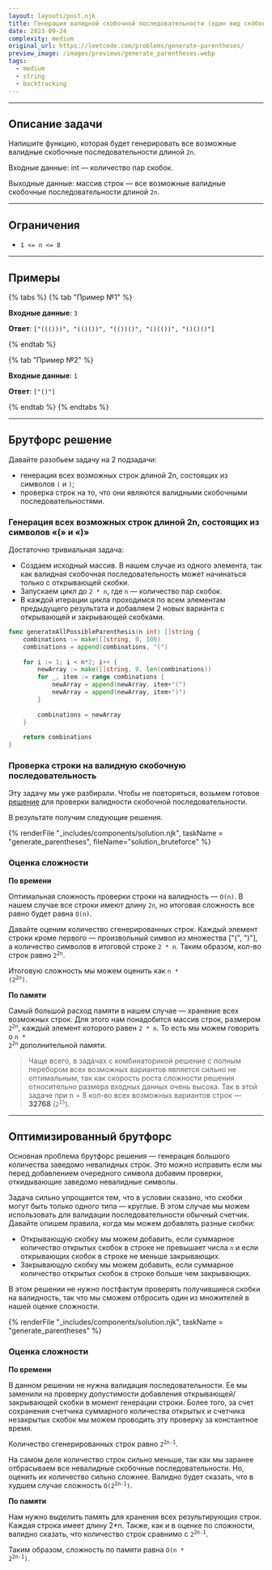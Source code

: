 ```yaml
---
layout: layouts/post.njk
title: Генерация валидной скобочной последовательности (один вид скобок)
date: 2023-09-24
complexity: medium
original_url: https://leetcode.com/problems/generate-parentheses/
preview_image: /images/previews/generate_parentheses.webp
tags:
  - medium
  - string
  - backtracking
---
```

---

## Описание задачи

Напишите функцию, которая будет генерировать все возможные валидные скобочные последовательности длиной `2n`.

Входные данные: int — количество пар скобок.

Выходные данные: массив строк — все возможные валидные скобочные последовательности длиной `2n`.

---

## Ограничения

- `1 <= n <= 8`

---

## Примеры

{% tabs %}
{% tab "Пример №1" %}

**Входные данные**: `3`

**Ответ**: `["((()))", "(()())", "(())()", "()(())", "()()()"]`

{% endtab %}

{% tab "Пример №2" %}

**Входные данные**: `1`

**Ответ**: `["()"]`

{% endtab %}
{% endtabs %}

---

## Брутфорс решение

Давайте разобьем задачу на 2 подзадачи:
- генерация всех возможных строк длиной 2n, состоящих из символов `(` и `)`;
- проверка строк на то, что они являются валидными скобочными последовательностями.

### Генерация всех возможных строк длиной 2n, состоящих из символов «(» и «)»

Достаточно тривиальная задача:
- Создаем исходный массив. В нашем случае из одного элемента, так как валидная скобочная последовательность может начинаться только с открывающей скобки.
- Запускаем цикл до `2 * n`, где `n` — количество пар скобок.
- В каждой итерации цикла проходимся по всем элементам предыдущего результата и добавляем 2 новых варианта с открывающей и закрывающей скобками.

```go
func generateAllPossibleParenthesis(n int) []string {
    combinations := make([]string, 0, 100)
    combinations = append(combinations, "(")
    
    for i := 1; i < n*2; i++ {
        newArray := make([]string, 0, len(combinations))
        for _, item := range combinations {
            newArray = append(newArray, item+"(")
            newArray = append(newArray, item+")")
        }
        
        combinations = newArray
    }
    
    return combinations
}
```

### Проверка строки на валидную скобочную последовательность

Эту задачу мы уже разбирали.
Чтобы не повторяться, возьмем готовое [решение](/blog/valid_parentheses) для проверки валидности скобочной последовательности.

В результате получим следующие решения.

{% renderFile "_includes/components/solution.njk", taskName = "generate_parentheses", fileName="solution_bruteforce" %}

### Оценка сложности

**По времени**

Оптимальная сложность проверки строки на валидность — `O(n)`.
В нашем случае все строки имеют длину `2n`, но итоговая сложность все равно будет равна `O(n)`.

Давайте оценим количество сгенерированных строк.
Каждый элемент строки кроме первого — произвольный символ из множества ["(", ")"], а количество символов в итоговой строке `2 * n`.
Таким образом, кол-во строк равно <code>2<sup>2n</sup></code>.

Итоговую сложность мы можем оценить как <code>n * (2<sup>2n</sup>)</code>.

**По памяти**

Самый большой расход памяти в нашем случае — хранение всех возможных строк.
Для этого нам понадобится массив строк, размером <code>2<sup>2n</sup></code>, каждый элемент которого равен `2 * n`.
То есть мы можем говорить о <code>n * 2<sup>2n</sup></code> дополнительной памяти.

> Чаще всего, в задачах с комбинаторикой решение с полным перебором всех возможных вариантов является сильно не оптимальным, так как скорость роста сложности решения относительно размера входных данных очень высока.
Так в этой задаче при n = 8 кол-во всех возможных вариантов строк — **32768** (<code>2<sup>15</sup></code>).

---

## Оптимизированный брутфорс

Основная проблема брутфорс решения — генерация большого количества заведомо невалидных строк.
Это можно исправить если мы перед добавлением очередного символа добавим проверки, откидывающие заведомо невалидные символы.

Задача сильно упрощается тем, что в условии сказано, что скобки могут быть только одного типа — круглые.
В этом случае мы можем использовать для валидации последовательности обычный счетчик.
Давайте опишем правила, когда мы можем добавлять разные скобки:
- Открывающую скобку мы можем добавить, если суммарное количество открытых скобок в строке не превышает числа `n` и если открывающих скобок в строке не меньше закрывающих.
- Закрывающую скобку мы можем добавить, если суммарное количество открытых скобок в строке больше чем закрывающих.

В этом решении не нужно постфактум проверять получившиеся скобки на валидность, так что мы сможем отбросить один из множителей в нашей оценке сложности.

{% renderFile "_includes/components/solution.njk", taskName = "generate_parentheses" %}

### Оценка сложности

**По времени**

В данном решении не нужна валидация последовательности. Ее мы заменили на проверку допустимости добавления открывающей/закрывающей скобки в момент генерации строки. 
Более того, за счет сохранения счетчика суммарного количества открытых и счетчика незакрытых скобок мы можем проводить эту проверку за константное время.

Количество сгенерированных строк равно <code>2<sup>2n-1</sup></code>.

На самом деле количество строк сильно меньше, так как мы заранее отбрасываем все невалидные скобочные последовательности.
Но, оценить их количество сильно сложнее. Валидно будет сказать, что в худшем случае сложность <code>O(2<sup>2n-1</sup>)</code>.

**По памяти**

Нам нужно выделить память для хранения всех результирующих строк. Каждая строка имеет длину 2*n.
Также, как и в оценке по сложности, валидно сказать, что количество строк сравнимо с <code>2<sup>2n-1</sup></code>.

Таким образом, сложность по памяти равна <code>O(n * 2<sup>2n-1</sup>)</code>.
